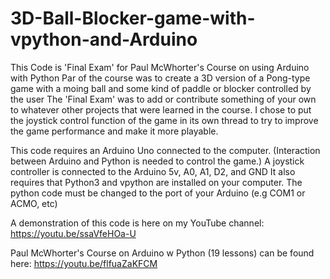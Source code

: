 # 3D-Ball-Blocker-game-with-vpython-and-Arduino
This Code is 'Final Exam' for Paul McWhorter's Course on using Arduino with Python
Par of the course was to create a 3D version of a Pong-type game with a moing ball and some kind of paddle or blocker controlled by the user
The 'Final Exam' was to add or contribute something of your own to whatever other projects that were learned in the course. I chose to put the joystick
control function of the game in its own thread to try to improve the game performance and make it more playable.

This code requires an Arduino Uno connected to the computer. (Interaction between Arduino and Python is needed to control the game.)
A joystick controller is connected to the Arduino 5v, A0, A1, D2, and GND
It also requires that Python3 and vpython are installed on your computer.
The python code must be changed to the port of your Arduino (e.g COM1 or ACMO, etc)

A demonstration of this code is here on my YouTube channel: https://youtu.be/ssaVfeHOa-U

Paul McWhorter's Course on Arduino w Python (19 lessons) can be found here: https://youtu.be/flfuaZaKFCM
